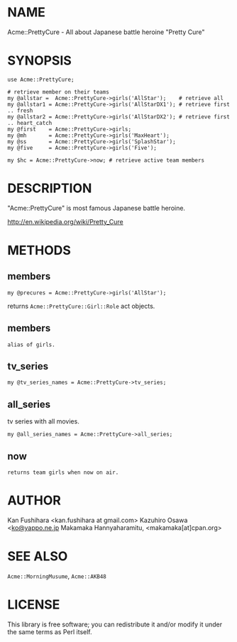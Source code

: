 # NAME

Acme::PrettyCure - All about Japanese battle heroine "Pretty Cure"

# SYNOPSIS

    use Acme::PrettyCure;

    # retrieve member on their teams
    my @allstar =  Acme::PrettyCure->girls('AllStar');    # retrieve all
    my @allstar1 = Acme::PrettyCure->girls('AllStarDX1'); # retrieve first .. fresh
    my @allstar2 = Acme::PrettyCure->girls('AllStarDX2'); # retrieve first .. heart_catch
    my @first    = Acme::PrettyCure->girls;
    my @mh       = Acme::PrettyCure->girls('MaxHeart');
    my @ss       = Acme::PrettyCure->girls('SplashStar');
    my @five     = Acme::PrettyCure->girls('Five');

    my $hc = Acme::PrettyCure->now; # retrieve active team members

# DESCRIPTION

"Acme::PrettyCure" is most famous Japanese battle heroine.

http://en.wikipedia.org/wiki/Pretty_Cure

# METHODS

## members

    my @precures = Acme::PrettyCure->girls('AllStar');

returns `Acme::PrettyCure::Girl::Role` act objects.

## members

    alias of girls.

## tv\_series

    my @tv_series_names = Acme::PrettyCure->tv_series;

## all\_series

tv series with all movies.

    my @all_series_names = Acme::PrettyCure->all_series;

## now

    returns team girls when now on air.

# AUTHOR

Kan Fushihara <kan.fushihara at gmail.com>
Kazuhiro Osawa <ko@yappo.ne.jp<gt>
Makamaka Hannyaharamitu, <makamaka\[at\]cpan.org>

# SEE ALSO

`Acme::MorningMusume`, `Acme::AKB48`

# LICENSE

This library is free software; you can redistribute it and/or modify
it under the same terms as Perl itself.
